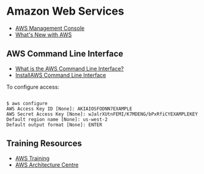 # Amazon Web Services

* [AWS Management Console](https://console.aws.amazon.com/)
* [What's New with AWS](https://aws.amazon.com/new/)

## AWS Command Line Interface

* [What is the AWS Command Line Interface?](https://docs.aws.amazon.com/cli/latest/userguide/cli-chap-welcome.html)
* [InstallAWS Command Line Interface](https://aws.amazon.com/cli/)

To configure access:

```

$ aws configure
AWS Access Key ID [None]: AKIAIOSFODNN7EXAMPLE
AWS Secret Access Key [None]: wJalrXUtnFEMI/K7MDENG/bPxRfiCYEXAMPLEKEY
Default region name [None]: us-west-2
Default output format [None]: ENTER

```

## Training Resources

* [AWS Training](https://aws.amazon.com/training/)
* [AWS Architecture Centre](https://aws.amazon.com/architecture/)
